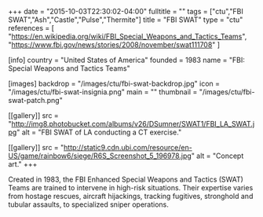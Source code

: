 +++
date = "2015-10-03T22:30:02-04:00"
fulltitle = ""
tags = ["ctu","FBI SWAT","Ash","Castle","Pulse","Thermite"]
title = "FBI SWAT"
type = "ctu"
references = [
  "https://en.wikipedia.org/wiki/FBI_Special_Weapons_and_Tactics_Teams",
  "https://www.fbi.gov/news/stories/2008/november/swat111708"
]

[info]
  country = "United States of America"
  founded = 1983
  name = "FBI: Special Weapons and Tactics Teams"

[images]
  backdrop = "/images/ctu/fbi-swat-backdrop.jpg"
  icon = "/images/ctu/fbi-swat-insignia.png"
  main = ""
  thumbnail = "/images/ctu/fbi-swat-patch.png"

[[gallery]]
  src = "http://img8.photobucket.com/albums/v26/DSumner/SWAT1/FBI_LA_SWAT.jpg"
  alt = "FBI SWAT of LA conducting a CT exercise."

[[gallery]]
  src = "http://static9.cdn.ubi.com/resource/en-US/game/rainbow6/siege/R6S_Screenshot_5_196978.jpg"
  alt = "Concept art."
+++

Created in 1983, the FBI Enhanced Special Weapons and Tactics (SWAT) Teams are trained to intervene in high-risk situations. Their expertise varies from hostage rescues, aircraft hijackings, tracking fugitives, stronghold and tubular assaults, to specialized sniper operations.
